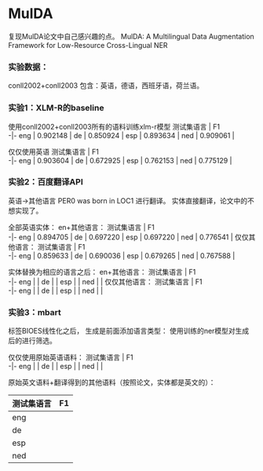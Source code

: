 # MulDA
复现MulDA论文中自己感兴趣的点。
MulDA: A Multilingual Data Augmentation Framework for Low-Resource Cross-Lingual NER

### 实验数据：
conll2002+conll2003
包含：英语，德语，西班牙语，荷兰语。

### 实验1：XLM-R的baseline
使用conll2002+conll2003所有的语料训练xlm-r模型
测试集语言 | F1   
-|-
eng | 0.902148 |
de | 0.850924 |
esp | 0.893634 |
ned | 0.909061 |

仅仅使用英语
测试集语言 | F1   
-|-
eng | 0.903604 |
de | 0.672925 |
esp | 0.762153 |
ned | 0.775129 |


### 实验2：百度翻译API
英语->其他语言
PER0 was born in LOC1 进行翻译。
实体直接翻译，论文中的不想实现了。

全部英语实体：
  en+其他语言：
测试集语言 | F1   
-|-
eng | 0.894705 |
de | 0.697220 |
esp | 0.697220 |
ned | 0.776541 |
  仅仅其他语言：
测试集语言 | F1   
-|-
eng | 0.859633 |
de | 0.690036 |
esp | 0.679265 |
ned | 0.767588 |

实体替换为相应的语言之后：
  en+其他语言：
测试集语言 | F1   
-|-
eng |  |
de |  |
esp |  |
ned |  |
  仅仅其他语言：
测试集语言 | F1   
-|-
eng |  |
de |  |
esp |  |
ned |  |

### 实验3：mbart
标签BIOES线性化之后，
生成是前面添加语言类型：
使用训练的ner模型对生成后的进行筛选。

仅仅使用原始英语语料：
测试集语言 | F1   
-|-
eng |  |
de |  |
esp |  |
ned |  |

原始英文语料+翻译得到的其他语料（按照论文，实体都是英文的）：

测试集语言 | F1   
-|-
eng |  |
de |  |
esp |  |
ned |  |

